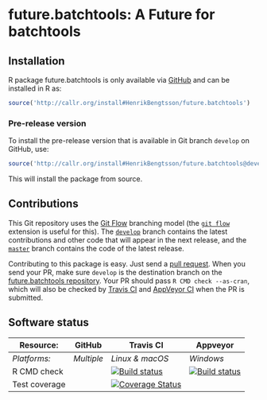 # future.batchtools: A Future for batchtools


## Installation
R package future.batchtools is only available via [GitHub](https://github.com/HenrikBengtsson/future.batchtools) and can be installed in R as:
```r
source('http://callr.org/install#HenrikBengtsson/future.batchtools')
```

### Pre-release version

To install the pre-release version that is available in Git branch `develop` on GitHub, use:
```r
source('http://callr.org/install#HenrikBengtsson/future.batchtools@develop')
```
This will install the package from source.  



## Contributions

This Git repository uses the [Git Flow](http://nvie.com/posts/a-successful-git-branching-model/) branching model (the [`git flow`](https://github.com/petervanderdoes/gitflow-avh) extension is useful for this).  The [`develop`](https://github.com/HenrikBengtsson/future.batchtools/tree/develop) branch contains the latest contributions and other code that will appear in the next release, and the [`master`](https://github.com/HenrikBengtsson/future.batchtools) branch contains the code of the latest release.

Contributing to this package is easy.  Just send a [pull request](https://help.github.com/articles/using-pull-requests/).  When you send your PR, make sure `develop` is the destination branch on the [future.batchtools repository](https://github.com/HenrikBengtsson/future.batchtools).  Your PR should pass `R CMD check --as-cran`, which will also be checked by <a href="https://travis-ci.org/HenrikBengtsson/future.batchtools">Travis CI</a> and <a href="https://ci.appveyor.com/project/HenrikBengtsson/future-batchtools">AppVeyor CI</a> when the PR is submitted.


## Software status

| Resource:     | GitHub        | Travis CI       | Appveyor         |
| ------------- | ------------------- | --------------- | ---------------- |
| _Platforms:_  | _Multiple_          | _Linux & macOS_ | _Windows_        |
| R CMD check   |  | <a href="https://travis-ci.org/HenrikBengtsson/future.batchtools"><img src="https://travis-ci.org/HenrikBengtsson/future.batchtools.svg" alt="Build status"></a>   | <a href="https://ci.appveyor.com/project/HenrikBengtsson/future-batchtools"><img src="https://ci.appveyor.com/api/projects/status/github/HenrikBengtsson/future.batchtools?svg=true" alt="Build status"></a> |
| Test coverage |                     | <a href="https://codecov.io/gh/HenrikBengtsson/future.batchtools"><img src="https://codecov.io/gh/HenrikBengtsson/future.batchtools/branch/develop/graph/badge.svg" alt="Coverage Status"/></a>     |                  |
